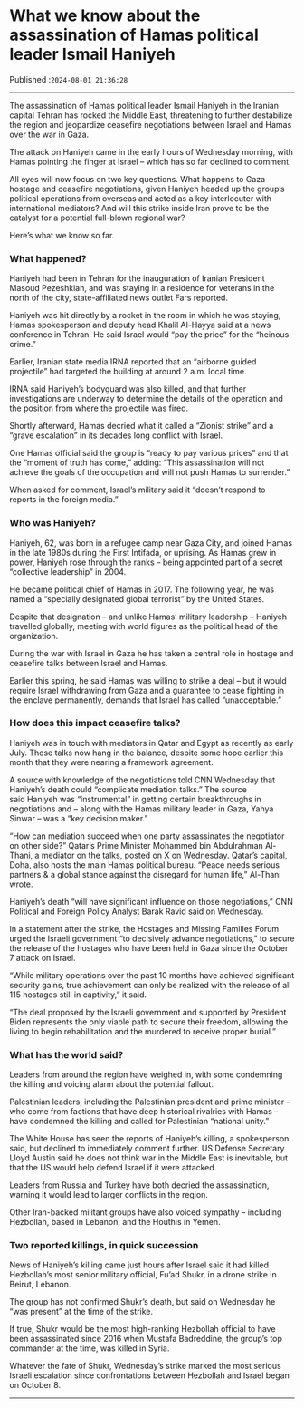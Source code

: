 # What we know about the assassination of Hamas political leader Ismail Haniyeh

Published :`2024-08-01 21:36:28`

---

The assassination of Hamas political leader Ismail Haniyeh in the Iranian capital Tehran has rocked the Middle East, threatening to further destabilize the region and jeopardize ceasefire negotiations between Israel and Hamas over the war in Gaza.

The attack on Haniyeh came in the early hours of Wednesday morning, with Hamas pointing the finger at Israel – which has so far declined to comment.

All eyes will now focus on two key questions. What happens to Gaza hostage and ceasefire negotiations, given Haniyeh headed up the group’s political operations from overseas and acted as a key interlocuter with international mediators? And will this strike inside Iran prove to be the catalyst for a potential full-blown regional war?

Here’s what we know so far.

### What happened?

Haniyeh had been in Tehran for the inauguration of Iranian President Masoud Pezeshkian, and was staying in a residence for veterans in the north of the city, state-affiliated news outlet Fars reported.

Haniyeh was hit directly by a rocket in the room in which he was staying, Hamas spokesperson and deputy head Khalil Al-Hayya said at a news conference in Tehran. He said Israel would “pay the price” for the “heinous crime.”

Earlier, Iranian state media IRNA reported that an “airborne guided projectile” had targeted the building at around 2 a.m. local time.

IRNA said Haniyeh’s bodyguard was also killed, and that further investigations are underway to determine the details of the operation and the position from where the projectile was fired.

Shortly afterward, Hamas decried what it called a “Zionist strike” and a “grave escalation” in its decades long conflict with Israel.

One Hamas official said the group is “ready to pay various prices” and that the “moment of truth has come,” adding: “This assassination will not achieve the goals of the occupation and will not push Hamas to surrender.”

When asked for comment, Israel’s military said it “doesn’t respond to reports in the foreign media.”

### Who was Haniyeh?

Haniyeh, 62, was born in a refugee camp near Gaza City, and joined Hamas in the late 1980s during the First Intifada, or uprising. As Hamas grew in power, Haniyeh rose through the ranks – being appointed part of a secret “collective leadership” in 2004.

He became political chief of Hamas in 2017. The following year, he was named a “specially designated global terrorist” by the United States.

Despite that designation – and unlike Hamas’ military leadership – Haniyeh travelled globally, meeting with world figures as the political head of the organization.

During the war with Israel in Gaza he has taken a central role in hostage and ceasefire talks between Israel and Hamas.

Earlier this spring, he said Hamas was willing to strike a deal – but it would require Israel withdrawing from Gaza and a guarantee to cease fighting in the enclave permanently, demands that Israel has called “unacceptable.”

### How does this impact ceasefire talks?

Haniyeh was in touch with mediators in Qatar and Egypt as recently as early July. Those talks now hang in the balance, despite some hope earlier this month that they were nearing a framework agreement.

A source with knowledge of the negotiations told CNN Wednesday that Haniyeh’s death could “complicate mediation talks.” The source said Haniyeh was “instrumental” in getting certain breakthroughs in negotiations and – along with the Hamas military leader in Gaza, Yahya Sinwar – was a “key decision maker.”

“How can mediation succeed when one party assassinates the negotiator on other side?” Qatar’s Prime Minister Mohammed bin Abdulrahman Al-Thani, a mediator on the talks, posted on X on Wednesday. Qatar’s capital, Doha, also hosts the main Hamas political bureau. “Peace needs serious partners & a global stance against the disregard for human life,” Al-Thani wrote.

Haniyeh’s death “will have significant influence on those negotiations,” CNN Political and Foreign Policy Analyst Barak Ravid said on Wednesday.

In a statement after the strike, the Hostages and Missing Families Forum urged the Israeli government “to decisively advance negotiations,” to secure the release of the hostages who have been held in Gaza since the October 7 attack on Israel.

“While military operations over the past 10 months have achieved significant security gains, true achievement can only be realized with the release of all 115 hostages still in captivity,” it said.

“The deal proposed by the Israeli government and supported by President Biden represents the only viable path to secure their freedom, allowing the living to begin rehabilitation and the murdered to receive proper burial.”

### What has the world said?

Leaders from around the region have weighed in, with some condemning the killing and voicing alarm about the potential fallout.

Palestinian leaders, including the Palestinian president and prime minister – who come from factions that have deep historical rivalries with Hamas – have condemned the killing and called for Palestinian “national unity.”

The White House has seen the reports of Haniyeh’s killing, a spokesperson said, but declined to immediately comment further. US Defense Secretary Lloyd Austin said he does not think war in the Middle East is inevitable, but that the US would help defend Israel if it were attacked.

Leaders from Russia and Turkey have both decried the assassination, warning it would lead to larger conflicts in the region.

Other Iran-backed militant groups have also voiced sympathy – including Hezbollah, based in Lebanon, and the Houthis in Yemen.

### Two reported killings, in quick succession

News of Haniyeh’s killing came just hours after Israel said it had killed Hezbollah’s most senior military official, Fu’ad Shukr, in a drone strike in Beirut, Lebanon.

The group has not confirmed Shukr’s death, but said on Wednesday he “was present” at the time of the strike.

If true, Shukr would be the most high-ranking Hezbollah official to have been assassinated since 2016 when Mustafa Badreddine, the group’s top commander at the time, was killed in Syria.

Whatever the fate of Shukr, Wednesday’s strike marked the most serious Israeli escalation since confrontations between Hezbollah and Israel began on October 8.

---

